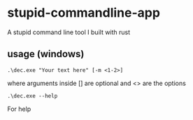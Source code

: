 # stupid-commandline-app
A stupid command line tool I built with rust

## usage (windows)
`.\dec.exe "Your text here" [-m <1-2>]`

where arguments inside [] are optional and <> are the options

`.\dec.exe --help`

For help
